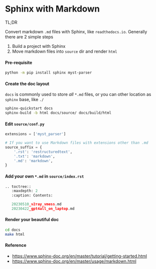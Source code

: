 # Sphinx with Markdown

TL;DR

Convert markdown `.md` files with Sphinx, like `readthedocs.io`. Generally there are 2 simple steps

1. Build a project with Sphinx
2. Move markdown files into `source` dir and render `html`

#### Pre-requisite 

```sh
python -m pip install sphinx myst-parser
```

#### Create the doc layout

`docs` is commonly used to store _all_ `*.md` files, or you can other location as `sphinx` base, like `./`

```sh
sphinx-quickstart docs
sphinx-build -b html docs/source/ docs/build/html
```

#### Edit `source/conf.py`

```py
extensions = ['myst_parser']

# If you want to use Markdown files with extensions other than .md
source_suffix = {
    '.rst': 'restructuredtext',
    '.txt': 'markdown',
    '.md': 'markdown',
}
```

#### Add your own `*.md` in `source/index.rst`

```py
.. toctree::
   :maxdepth: 2
   :caption: Contents:

   20230510_v2ray_vmess.md
   20230422_gpt4all_on_laptop.md
```

#### Render your beautiful doc

```sh
cd docs
make html
```

#### Reference   
- https://www.sphinx-doc.org/en/master/tutorial/getting-started.html
- https://www.sphinx-doc.org/en/master/usage/markdown.html